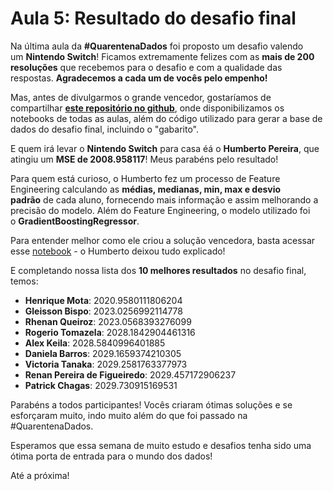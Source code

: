 Aula 5: Resultado do desafio final
==================================

Na última aula da **#QuarentenaDados** foi proposto um desafio valendo um **Nintendo Switch**! Ficamos extremamente felizes com as **mais de 200 resoluções** que recebemos para o desafio e com a qualidade das respostas. **Agradecemos a cada um de vocês pelo empenho!**

Mas, antes de divulgarmos o grande vencedor, gostaríamos de compartilhar **[este repositório no github](https://github.com/tgcsantos/Quarentena_dados)**, onde disponibilizamos os notebooks de todas as aulas, além do código utilizado para gerar a base de dados do desafio final, incluindo o "gabarito".

E quem irá levar o **Nintendo Switch** para casa éá o **Humberto Pereira**, que atingiu um **MSE de 2008.958117**! Meus parabéns pelo resultado!

Para quem está curioso, o Humberto fez um processo de Feature Engineering calculando as **médias, medianas, min, max e desvio padrão** de cada aluno, fornecendo mais informação e assim melhorando a precisão do modelo. Além do Feature Engineering, o modelo utilizado foi o **GradientBoostingRegressor**.

Para entender melhor como ele criou a solução vencedora, basta acessar esse [notebook](https://colab.research.google.com/drive/1qouPdgzfEzMl3XfUhV07ON-pyBqmAxEt?usp=sharing) - o Humberto deixou tudo explicado!

E completando nossa lista dos **10 melhores resultados** no desafio final, temos:

-   **Henrique Mota**: 2020.9580111806204
-   **Gleisson Bispo**: 2023.0256992114778
-   **Rhenan Queiroz**: 2023.0568393276099
-   **Rogerio Tomazela**: 2028.1842904461316
-   **Alex Keila**: 2028.5840996401885
-   **Daniela Barros**: 2029.1659374210305
-   **Victoria Tanaka**: 2029.2581763377973
-   **Renan Pereira de Figueiredo**: 2029.457172906237
-   **Patrick Chagas**: 2029.730915169531

Parabéns a todos participantes! Vocês criaram ótimas soluções e se esforçaram muito, indo muito além do que foi passado na #QuarentenaDados.

Esperamos que essa semana de muito estudo e desafios tenha sido uma ótima porta de entrada para o mundo dos dados!

Até a próxima!
